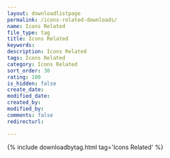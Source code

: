 ```yaml
---
layout: downloadlistpage
permalink: /icons-related-downloads/
name: Icons Related
file_type: tag
title: Icons Related
keywords:
description: Icons Related
tags: Icons Related
category: Icons Related
sort_order: 30
rating: 100
is_hidden: false
create_date:
modified_date:
created_by:
modified_by:
comments: false
redirecturl:

---
```

 {% include downloadbytag.html tag='Icons Related' %}
